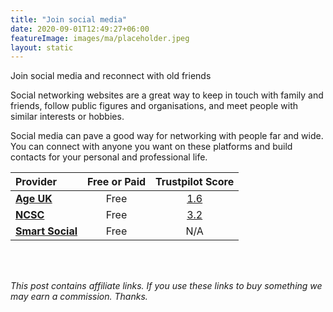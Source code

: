 ```yaml
---
title: "Join social media"
date: 2020-09-01T12:49:27+06:00
featureImage: images/ma/placeholder.jpeg
layout: static
---
```


Join social media and reconnect with old friends

Social networking websites are a great way to keep in touch with family and friends, follow public figures and organisations, and meet people with similar interests or hobbies.

Social media can pave a good way for networking with people far and wide. You can connect with anyone you want on these platforms and build contacts for your personal and professional life.



| Provider      | Free or Paid  |  Trustpilot Score  |
| :-----------          | :--------------:      |  :--------------:         |
| [**Age UK**](https://www.ageuk.org.uk/information-advice/work-learning/technology-internet/using-social-media/) | Free | [1.6](https://uk.trustpilot.com/review/ageuk.co.uk) | 
| [**NCSC**](https://www.ncsc.gov.uk/guidance/social-media-how-to-use-it-safely) | Free | [3.2](https://uk.trustpilot.com/review/www.ncsc.gov.uk) | 
| [**Smart Social**](https://smartsocial.com/post/using-social-media-responsibly) | Free | N/A
  

<br/><br/>

*This post contains affiliate links. If you use these links to buy something we may
earn a commission. Thanks.*







